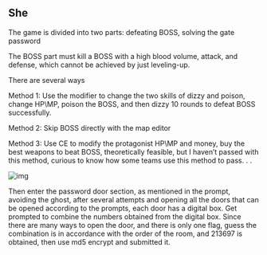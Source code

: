 ## She

The game is divided into two parts: defeating BOSS, solving the gate password

The BOSS part must kill a BOSS with a high blood volume, attack, and defense, which cannot be achieved by just leveling-up.

There are several ways

Method 1: Use the modifier to change the two skills of dizzy and poison, change HP\MP, poison the BOSS, and then dizzy 10 rounds to defeat BOSS successfully.

Method 2: Skip BOSS directly with the map editor

Method 3: Use CE to modify the protagonist HP\MP and money, buy the best weapons to beat BOSS, theoretically feasible, but I haven’t passed with this method, curious to know how some teams use this method to pass. . .

 

![img](https://raw.githubusercontent.com/wiki/sixstars/starctf2019/prompt.jpg)

 

Then enter the password door section, as mentioned in the prompt, avoiding the ghost, after several attempts and opening all the doors that can be opened according to the prompts, each door has a digital box. Get prompted to combine the numbers obtained from the digital box. Since there are many ways to open the door, and there is only one flag, guess the combination is in accordance with the order of the room, and 213697 is obtained, then use md5 encrypt and submitted it.

